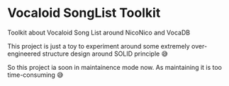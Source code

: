 # Vocaloid SongList Toolkit

Toolkit about Vocaloid Song List around NicoNico and VocaDB

This project is just a toy to experiment around some extremely over-engineered structure design around SOLID principle 😅

So this project ia soon in maintainence mode now. As maintaining it is too time-consuming 😅
